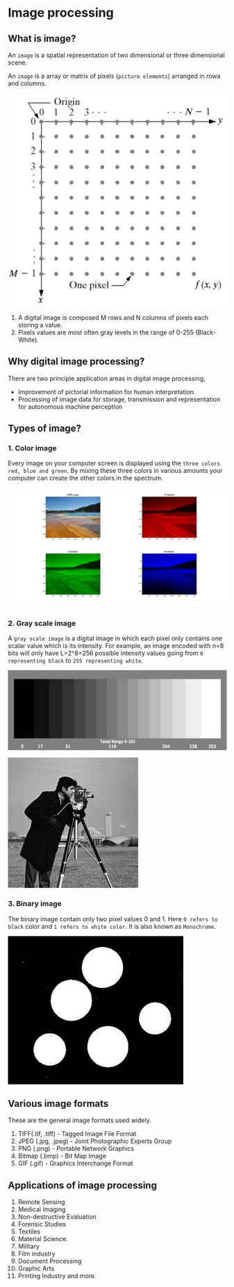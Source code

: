 # Image processing

## What is image?

An `image` is a spatial representation of two dimensional or three dimensional scene.

An `image` is a array or matrix of pixels (`picture elememts`) arranged in rowa and columns.


![alt image](https://github.com/Yuvaraj0001/Image-processing-Fundamental/blob/main/Digital%20Image%20Processing/Images/2d_pixel.JPG)


1. A digital image is composed M rows and N columns of pixels each storing a value.
2. Pixels values are most often gray levels in the range of 0-255  (Black-White).

## Why digital image processing?

There are two principle application areas in digital image processing,
* Improvement of pictorial information for human interpretation.
* Processing of image data for storage, transmission and representation for autonomous machine perception

## Types of image?

### 1. Color image

Every image on your computer screen is displayed using the `three colors red, blue and green`. By mixing these three colors in various amounts your computer can create the other colors in the spectrum.

![alt image](https://github.com/Yuvaraj0001/Image-processing-Fundamental/blob/main/Digital%20Image%20Processing/Images/RGB_image.png)

### 2. Gray scale image

A `gray scale image` is a digital image in which each pixel only contains one scalar value which is its intensity. For example, an image encoded with n=8 bits will only have L=2^8=256 possible intensity values going from `0 representing black` to `255 representing white`.

![alt image](https://github.com/Yuvaraj0001/Image-processing-Fundamental/blob/main/Digital%20Image%20Processing/Images/grayscale.jpg)

![alt image](https://github.com/Yuvaraj0001/Image-processing-Fundamental/blob/main/Digital%20Image%20Processing/Images/cameraman.jpg)


### 3. Binary image

The binary image contain only two pixel values 0 and 1. Here `0 refers to black` color and `1 refers to white color`. It is also known as `Monochrome`.

![alt image](https://github.com/Yuvaraj0001/Image-processing-Fundamental/blob/main/Digital%20Image%20Processing/Images/bw.jpg)


## Various image formats

These are the general image formats used widely.

1. TIFF(.tif, .tiff) - Tagged Image File Format
2. JPEG (.jpg, .jpeg) - Joint Photographic Experts Group
3. PNG (.png) - Portable Network Graphics 
4. Bitmap (.bmp) - Bit Map Image
5. GIF (.gif) - Graphics Interchange Format

## Applications of image processing

1. Remote Sensing 
2. Medical Imaging 
3. Non-destructive Evaluation 
4. Forensic Studies 
5. Textiles 
6. Material Science. 
7. Military 
8. Film industry 
9. Document Processing 
10. Graphic Arts 
11. Printing Industry and more.
